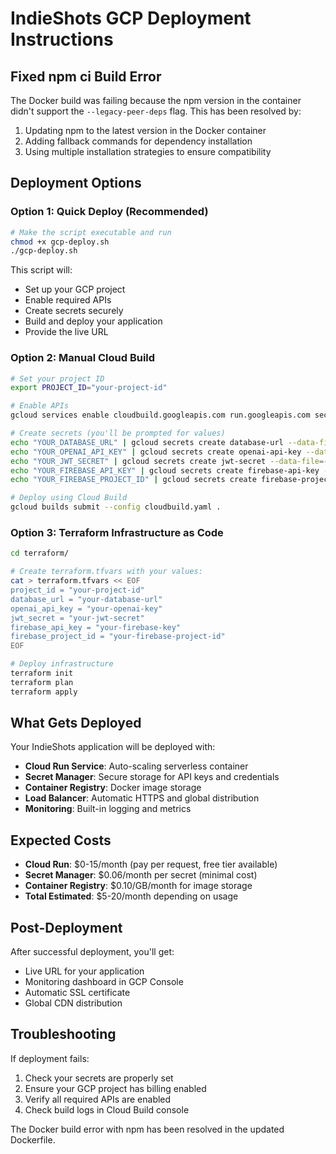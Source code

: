 # IndieShots GCP Deployment Instructions

## Fixed npm ci Build Error

The Docker build was failing because the npm version in the container didn't support the `--legacy-peer-deps` flag. This has been resolved by:

1. Updating npm to the latest version in the Docker container
2. Adding fallback commands for dependency installation
3. Using multiple installation strategies to ensure compatibility

## Deployment Options

### Option 1: Quick Deploy (Recommended)
```bash
# Make the script executable and run
chmod +x gcp-deploy.sh
./gcp-deploy.sh
```

This script will:
- Set up your GCP project
- Enable required APIs
- Create secrets securely
- Build and deploy your application
- Provide the live URL

### Option 2: Manual Cloud Build
```bash
# Set your project ID
export PROJECT_ID="your-project-id"

# Enable APIs
gcloud services enable cloudbuild.googleapis.com run.googleapis.com secretmanager.googleapis.com

# Create secrets (you'll be prompted for values)
echo "YOUR_DATABASE_URL" | gcloud secrets create database-url --data-file=-
echo "YOUR_OPENAI_API_KEY" | gcloud secrets create openai-api-key --data-file=-
echo "YOUR_JWT_SECRET" | gcloud secrets create jwt-secret --data-file=-
echo "YOUR_FIREBASE_API_KEY" | gcloud secrets create firebase-api-key --data-file=-
echo "YOUR_FIREBASE_PROJECT_ID" | gcloud secrets create firebase-project-id --data-file=-

# Deploy using Cloud Build
gcloud builds submit --config cloudbuild.yaml .
```

### Option 3: Terraform Infrastructure as Code
```bash
cd terraform/

# Create terraform.tfvars with your values:
cat > terraform.tfvars << EOF
project_id = "your-project-id"
database_url = "your-database-url"
openai_api_key = "your-openai-key"
jwt_secret = "your-jwt-secret"
firebase_api_key = "your-firebase-key"
firebase_project_id = "your-firebase-project-id"
EOF

# Deploy infrastructure
terraform init
terraform plan
terraform apply
```

## What Gets Deployed

Your IndieShots application will be deployed with:

- **Cloud Run Service**: Auto-scaling serverless container
- **Secret Manager**: Secure storage for API keys and credentials
- **Container Registry**: Docker image storage
- **Load Balancer**: Automatic HTTPS and global distribution
- **Monitoring**: Built-in logging and metrics

## Expected Costs

- **Cloud Run**: $0-15/month (pay per request, free tier available)
- **Secret Manager**: $0.06/month per secret (minimal cost)
- **Container Registry**: $0.10/GB/month for image storage
- **Total Estimated**: $5-20/month depending on usage

## Post-Deployment

After successful deployment, you'll get:
- Live URL for your application
- Monitoring dashboard in GCP Console
- Automatic SSL certificate
- Global CDN distribution

## Troubleshooting

If deployment fails:
1. Check your secrets are properly set
2. Ensure your GCP project has billing enabled
3. Verify all required APIs are enabled
4. Check build logs in Cloud Build console

The Docker build error with npm has been resolved in the updated Dockerfile.